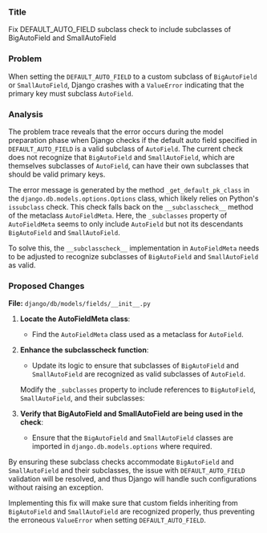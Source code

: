### Title

Fix DEFAULT_AUTO_FIELD subclass check to include subclasses of BigAutoField and SmallAutoField

### Problem

When setting the `DEFAULT_AUTO_FIELD` to a custom subclass of `BigAutoField` or `SmallAutoField`, Django crashes with a `ValueError` indicating that the primary key must subclass `AutoField`.

### Analysis

The problem trace reveals that the error occurs during the model preparation phase when Django checks if the default auto field specified in `DEFAULT_AUTO_FIELD` is a valid subclass of `AutoField`. The current check does not recognize that `BigAutoField` and `SmallAutoField`, which are themselves subclasses of `AutoField`, can have their own subclasses that should be valid primary keys. 

The error message is generated by the method `_get_default_pk_class` in the `django.db.models.options.Options` class, which likely relies on Python's `issubclass` check. This check falls back on the `__subclasscheck__` method of the metaclass `AutoFieldMeta`. Here, the `_subclasses` property of `AutoFieldMeta` seems to only include `AutoField` but not its descendants `BigAutoField` and `SmallAutoField`.

To solve this, the `__subclasscheck__` implementation in `AutoFieldMeta` needs to be adjusted to recognize subclasses of `BigAutoField` and `SmallAutoField` as valid.

### Proposed Changes

**File:** `django/db/models/fields/__init__.py`

1. **Locate the AutoFieldMeta class**:
   - Find the `AutoFieldMeta` class used as a metaclass for `AutoField`.

2. **Enhance the __subclasscheck__ function**:
   - Update its logic to ensure that subclasses of `BigAutoField` and `SmallAutoField` are recognized as valid subclasses of `AutoField`.
   
   Modify the `_subclasses` property to include references to `BigAutoField`, `SmallAutoField`, and their subclasses:
   
   

3. **Verify that BigAutoField and SmallAutoField are being used in the check**:
   - Ensure that the `BigAutoField` and `SmallAutoField` classes are imported in `django.db.models.options` where required.

By ensuring these subclass checks accommodate `BigAutoField` and `SmallAutoField` and their subclasses, the issue with `DEFAULT_AUTO_FIELD` validation will be resolved, and thus Django will handle such configurations without raising an exception.

Implementing this fix will make sure that custom fields inheriting from `BigAutoField` and `SmallAutoField` are recognized properly, thus preventing the erroneous `ValueError` when setting `DEFAULT_AUTO_FIELD`.